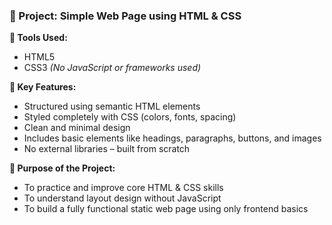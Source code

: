 

### 🔹 Project: Simple Web Page using HTML & CSS

**🧱 Tools Used:**

* HTML5
* CSS3
  *(No JavaScript or frameworks used)*

**📌 Key Features:**

* Structured using semantic HTML elements
* Styled completely with CSS (colors, fonts, spacing)
* Clean and minimal design
* Includes basic elements like headings, paragraphs, buttons, and images
* No external libraries – built from scratch

**🎯 Purpose of the Project:**

* To practice and improve core HTML & CSS skills
* To understand layout design without JavaScript
* To build a fully functional static web page using only frontend basics

